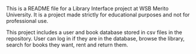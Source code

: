 This is a README file for a Library Interface project at WSB Merito University. It is a project made strictly for educational purposes and not for professional use.

This project includes a user and book database stored in csv files in the repository. User can log in if they are in the database, browse the library, search for books they want, rent and return them.
